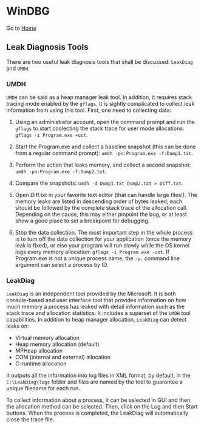 # WinDBG

Go to [Home](Intro.md)


## Leak Diagnosis Tools

There are two useful leak diagnosis tools that shall be discussed: ```LeakDiag``` and ```UMDH```.


### UMDH

```UMDH``` can be said as a heap manager leak tool. In addition, it requires stack tracing mode enabled by the ```gflags```. It is sightly complicated to collect leak information from using this tool. First, one need to collecting data:

1. Using an administrator account, open the command prompt and run the ```gflags``` to start coolecting the stack trace for user mode allocations: ```gflags -i Program.exe +ust```.

2. Start the Program.exe and collect a baseline snapshot (this can be done from a regular command prompt): ```umdh -pn:Program.exe -f:Dump1.txt```.

3. Perform the action that leaks memory, and collect a second snapshot: ```umdh -pn:Program.exe -f:Dump2.txt```.

4. Compare the snapshots: ```umdh -d Dump1.txt Dump2.txt > Diff.txt```.

5. Open Diff.txt in your favorite text editor (that can handle large files!). The memory leaks are listed in descending order of bytes leaked; each should be followed by the complete stack trace of the allocation call. Depending on the cause, this may either pinpoint the bug, or at least show a good place to set a breakpoint for debugging.

6. Stop the data collection. The most important step in the whole process is to turn off the data collection for your application (once the memory leak is fixed), or else your program will run slowly while the OS kernel logs every memory allocation: ```gflags -i Program.exe -ust```.
If Program.exe is not a unique process name, the ```-p:``` command line argument can select a process by ID.


### LeakDiag

```LeakDiag``` is an independent tool provided by the Microsoft. It is both console-based and user interface tool that provides information on how much memory a process has leaked with detail information such as the stack trace and allocation statistics. It includes a superset of the ```UMDH``` tool capabilities. In addition to heap manager allocation, ```LeakDiag``` can detect leaks on:

* Virtual memory allocation
* Heap memory allocation (default)
* MPHeap allocation
* COM (internal and external) allocation
* C-runtime allocation

It outputs all the information into log files in XML format, by default, in the ```C:\LeakDiag\logs``` folder and files are named by the tool to guarantee a unique filename for each run.

To collect information about a process, it can be selected in GUI and then the allocation method can be selected. Then, click on the Log and then Start buttons. When the process is completed, the LeakDiag will automatically close the trace file.
